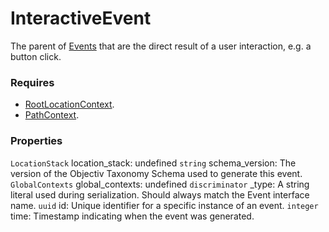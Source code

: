 # InteractiveEvent

The parent of [Events](/taxonomy/events) that are the direct result of a user interaction, e.g. a button click.

### Requires

* [RootLocationContext](../location-contexts/RootLocationContext.md).
* [PathContext](../global-contexts/PathContext.md).

### Properties
`LocationStack` location_stack: undefined
`string` schema_version: The version of the Objectiv Taxonomy Schema used to generate this event.
`GlobalContexts` global_contexts: undefined
`discriminator` _type: A string literal used during serialization. Should always match the Event interface name.
`uuid` id: Unique identifier for a specific instance of an event.
`integer` time: Timestamp indicating when the event was generated.


